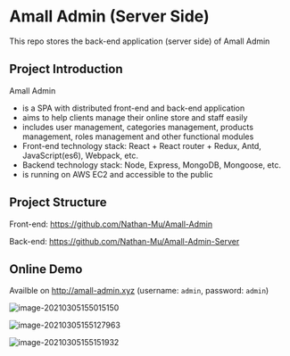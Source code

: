 # Amall Admin (Server Side)

This repo stores the back-end application (server side) of Amall Admin

## Project Introduction

Amall Admin

- is a SPA with distributed front-end and back-end application
- aims to help clients manage their online store and staff easily
- includes user management, categories management, products management, roles management and other functional modules
- Front-end technology stack: React + React router + Redux, Antd, JavaScript(es6), Webpack, etc.
- Backend technology stack: Node, Express, MongoDB, Mongoose, etc.
- is running on AWS EC2 and accessible to the public

## Project Structure

Front-end: https://github.com/Nathan-Mu/Amall-Admin

Back-end: https://github.com/Nathan-Mu/Amall-Admin-Server

## Online Demo

Availble on http://amall-admin.xyz (username: `admin`, password: `admin`)

![image-20210305155015150](README.assets/image-20210305155015150.png)

![image-20210305155127963](README.assets/image-20210305155127963.png)

![image-20210305155151932](README.assets/image-20210305155151932.png)

